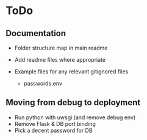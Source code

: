 ToDo
====

Documentation
-------------

- Folder structure map in main readme
- Add readme files where appropriate

- Example files for any relevant gitignored files
    - passwords.env

Moving from debug to deployment
-------------------------------

- Run python with uwsgi (and remove debug env)
- Remove Flask & DB port binding
- Pick a decent password for DB
